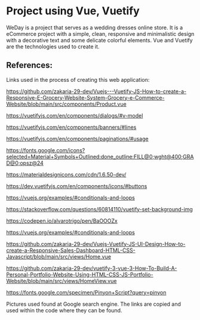 # Project using Vue, Vuetify

WeDay is a project that serves as a wedding dresses online store. It is a eCommerce project with a simple, clean, responsive and minimalistic design with a decorative text and some delicate colorful elements. Vue and Vuetify are the technologies used to create it.

## References:
Links used in the process of creating this web application: 

https://github.com/zakaria-29-dev/Vuejs---Vuetify-JS-How-to-create-a-Responsive-E-Grocery-Website-System-Grocery-e-Commerce-Website/blob/main/src/components/Product.vue

https://vuetifyjs.com/en/components/dialogs/#v-model

https://vuetifyjs.com/en/components/banners/#lines

https://vuetifyjs.com/en/components/paginations/#usage

https://fonts.google.com/icons?selected=Material+Symbols+Outlined:done_outline:FILL@0;wght@400;GRAD@0;opsz@24

https://materialdesignicons.com/cdn/1.6.50-dev/

https://dev.vuetifyjs.com/en/components/icons/#buttons

https://vuejs.org/examples/#conditionals-and-loops

https://stackoverflow.com/questions/60814110/vuetify-set-background-img

https://codepen.io/alvarotrigo/pen/BaOOOZx

https://vuejs.org/examples/#conditionals-and-loops

https://github.com/zakaria-29-dev/Vuejs-Vuetify-JS-UI-Design-How-to-create-a-Responsive-Sales-Dashboard-HTML-CSS-Javascript/blob/main/src/views/Home.vue

https://github.com/zakaria-29-dev/vuetify-3-vue-3-How-To-Build-A-Personal-Portfolio-Website-Using-HTML-CSS-JS-Portfolio-Website/blob/main/src/views/HomeView.vue

https://fonts.google.com/specimen/Pinyon+Script?query=pinyon

Pictures used found at Google search engine. The links are copied and used within the code where they can be found.
